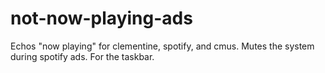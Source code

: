 # not-now-playing-ads
Echos "now playing" for clementine, spotify, and cmus. Mutes the system during spotify ads. For the taskbar.
